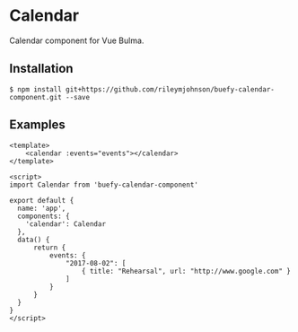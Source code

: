 # Calendar

Calendar component for Vue Bulma.


## Installation

```
$ npm install git+https://github.com/rileymjohnson/buefy-calendar-component.git --save
```


## Examples

```vue
<template>
    <calendar :events="events"></calendar>
</template>

<script>
import Calendar from 'buefy-calendar-component'

export default {
  name: 'app',
  components: {
    'calendar': Calendar
  },
  data() {
      return {
          events: {
              "2017-08-02": [
                  { title: "Rehearsal", url: "http://www.google.com" }
              ]
          }
      }
  }
}
</script>
```
